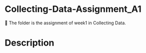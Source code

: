﻿# Collecting-Data-Assignment_A1
📁 The folder is the assignment of week1 in Collecting Data.
# Description
